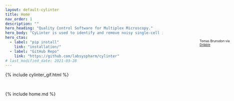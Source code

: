 ```yaml
---
layout: default-cylinter
title: Home
nav_order: 1
description: ""
hero_heading: "Quality Control Software for Multiplex Microscopy."
hero_body: "CyLinter is used to identify and remove noisy single-cell instances in multiplex images of tissue."
hero_ctas:
  - label: "pip install"
    link: "installation/"
  - label: "GitHub Repo"
    link: "https://github.com/labsyspharm/cylinter"
# last_modified_date: 2021-03-28
---
```

<style>
.main-header {
    padding-top: 0px;
    background: url("{{ site.baseurl }}/assets/gifs/solitary_saunter.gif") center no-repeat;
        background-position: bottom 587px right 400px;
    background-size: 18%;
    padding-bottom: 0px;
}
</style>

<div style = "position:absolute; left:850px; top:180px; font-size: 10px; z-index: 1000;">
  Tomas Brunsdon via <a href="https://dribbble.com/shots/3281814-Solitary-Saunter/">Dribble</a>
</div>

{% include cylinter_gif.html %}

<br/>

{% include home.md %}

<!-- {% include youtube.html id="DY_F-eG9nm4" autoplay=true mute=true controls=false loop=true related=false %} -->

<br/>
